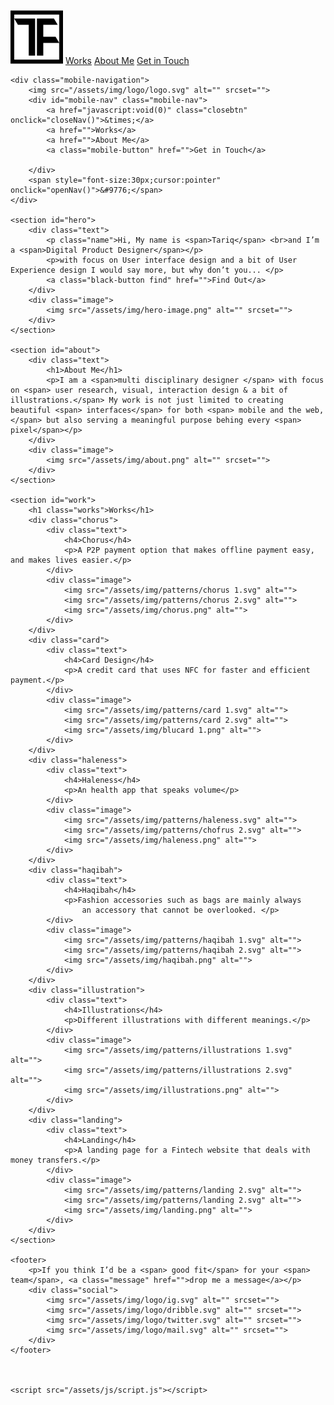 <!DOCTYPE html>
<html lang="en">
<head>
    <meta charset="UTF-8">
    <meta name="viewport" content="width=device-width, initial-scale=1.0">
    <meta http-equiv="X-UA-Compatible" content="ie=edge">
    <title>Tariq's Portfolio</title>
    <link rel="stylesheet" href="../assets/css/style.css">
    <!-- Load an icon library to show a hamburger menu (bars) on small screens -->
    <link rel="stylesheet" href="https://cdnjs.cloudflare.com/ajax/libs/font-awesome/4.7.0/css/font-awesome.min.css">
</head>


<body>
    <div class="navigation">
        <img src="/assets/img/logo/logo.svg" alt="" srcset="">
        <a href="">Works</a>
        <a href="">About Me</a>
        <a class="black-button" href="">Get in Touch</a>
    </div>

    <div class="mobile-navigation">
        <img src="/assets/img/logo/logo.svg" alt="" srcset="">
        <div id="mobile-nav" class="mobile-nav">
            <a href="javascript:void(0)" class="closebtn" onclick="closeNav()">&times;</a>
            <a href="">Works</a>
            <a href="">About Me</a>
            <a class="mobile-button" href="">Get in Touch</a>

        </div>        
        <span style="font-size:30px;cursor:pointer" onclick="openNav()">&#9776;</span>
    </div>    

    <section id="hero">
        <div class="text">
            <p class="name">Hi, My name is <span>Tariq</span> <br>and I’m a <span>Digital Product Designer</span></p>
            <p>with focus on User interface design and a bit of User Experience design I would say more, but why don’t you... </p>
            <a class="black-button find" href="">Find Out</a>
        </div>
        <div class="image">
            <img src="/assets/img/hero-image.png" alt="" srcset="">
        </div>
    </section>

    <section id="about">
        <div class="text">
            <h1>About Me</h1>
            <p>I am a <span>multi disciplinary designer </span> with focus on <span> user research, visual, interaction design & a bit of illustrations.</span> My work is not just limited to creating beautiful <span> interfaces</span> for both <span> mobile and the web,</span> but also serving a meaningful purpose behing every <span> pixel</span></p>
        </div>
        <div class="image">
            <img src="/assets/img/about.png" alt="" srcset="">
        </div>
    </section>

    <section id="work">
        <h1 class="works">Works</h1>
        <div class="chorus">
            <div class="text">                
                <h4>Chorus</h4>
                <p>A P2P payment option that makes offline payment easy, and makes lives easier.</p>
            </div>
            <div class="image">
                <img src="/assets/img/patterns/chorus 1.svg" alt="">
                <img src="/assets/img/patterns/chorus 2.svg" alt="">
                <img src="/assets/img/chorus.png" alt="">
            </div>
        </div>
        <div class="card">
            <div class="text">                
                <h4>Card Design</h4>
                <p>A credit card that uses NFC for faster and efficient payment.</p>
            </div>
            <div class="image">
                <img src="/assets/img/patterns/card 1.svg" alt="">
                <img src="/assets/img/patterns/card 2.svg" alt="">
                <img src="/assets/img/blucard 1.png" alt="">
            </div>
        </div>
        <div class="haleness">
            <div class="text">                
                <h4>Haleness</h4>
                <p>An health app that speaks volume</p>
            </div>
            <div class="image">
                <img src="/assets/img/patterns/haleness.svg" alt="">
                <img src="/assets/img/patterns/chofrus 2.svg" alt="">
                <img src="/assets/img/haleness.png" alt="">
            </div>
        </div>
        <div class="haqibah">
            <div class="text">                
                <h4>Haqibah</h4>
                <p>Fashion accessories such as bags are mainly always
                    an accessory that cannot be overlooked. </p>
            </div>
            <div class="image">
                <img src="/assets/img/patterns/haqibah 1.svg" alt="">
                <img src="/assets/img/patterns/haqibah 2.svg" alt="">
                <img src="/assets/img/haqibah.png" alt="">
            </div>
        </div>
        <div class="illustration">
            <div class="text">                
                <h4>Illustrations</h4>
                <p>Different illustrations with different meanings.</p>
            </div>
            <div class="image">
                <img src="/assets/img/patterns/illustrations 1.svg" alt="">
                <img src="/assets/img/patterns/illustrations 2.svg" alt="">
                <img src="/assets/img/illustrations.png" alt="">
            </div>
        </div>
        <div class="landing">
            <div class="text">                
                <h4>Landing</h4>
                <p>A landing page for a Fintech website that deals with money transfers.</p>
            </div>
            <div class="image">
                <img src="/assets/img/patterns/landing 2.svg" alt="">
                <img src="/assets/img/patterns/landing 2.svg" alt="">
                <img src="/assets/img/landing.png" alt="">
            </div>
        </div>
    </section>

    <footer>
        <p>If you think I’d be a <span> good fit</span> for your <span> team</span>, <a class="message" href="">drop me a message</a></p>
        <div class="social">
            <img src="/assets/img/logo/ig.svg" alt="" srcset="">
            <img src="/assets/img/logo/dribble.svg" alt="" srcset="">
            <img src="/assets/img/logo/twitter.svg" alt="" srcset="">
            <img src="/assets/img/logo/mail.svg" alt="" srcset="">
        </div>
    </footer>

    
    
    <script src="/assets/js/script.js"></script>    
</body>
